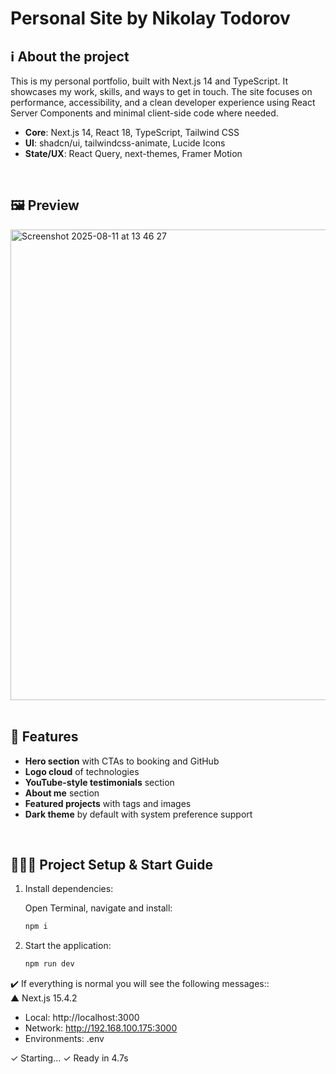 # Personal Site by Nikolay Todorov

## ℹ️ About the project
This is my personal portfolio, built with Next.js 14 and TypeScript. It showcases my work, skills, and ways to get in touch. The site focuses on performance, accessibility, and a clean developer experience using React Server Components and minimal client-side code where needed.

- **Core**: Next.js 14, React 18, TypeScript, Tailwind CSS
- **UI**: shadcn/ui, tailwindcss-animate, Lucide Icons
- **State/UX**: React Query, next-themes, Framer Motion
<br/>

## 🖼️ Preview
<img width="1469" height="753" alt="Screenshot 2025-08-11 at 13 46 27" src="https://github.com/user-attachments/assets/7e9a965b-ddfd-4993-a9b7-785f56f94538" />
<br/><br/>

## 🧩 Features
- **Hero section** with CTAs to booking and GitHub
- **Logo cloud** of technologies
- **YouTube-style testimonials** section
- **About me** section
- **Featured projects** with tags and images
- **Dark theme** by default with system preference support
<br/>

## 👨🏼‍💻 Project Setup & Start Guide

1. Install dependencies:

    Open Terminal, navigate and install:
    ```sh
    npm i
    ```

2. Start the application:
    ```sh
    npm run dev
    ```

✔️ If everything is normal you will see the following messages::<br/>
 ▲ Next.js 15.4.2
   - Local:        http://localhost:3000
   - Network:      http://192.168.100.175:3000
   - Environments: .env

 ✓ Starting...
 ✓ Ready in 4.7s
